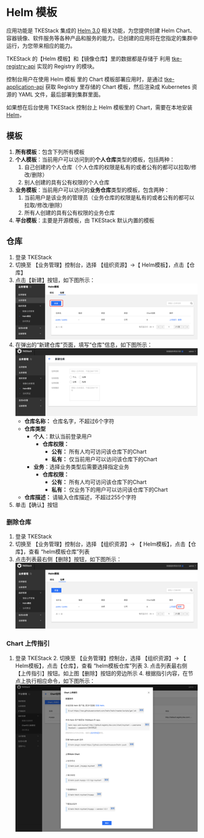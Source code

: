 # Helm 模板

应用功能是 TKEStack 集成的 [Helm 3.0](https://helm.sh/) 相关功能，为您提供创建 Helm Chart、容器镜像、软件服务等各种产品和服务的能力。已创建的应用将在您指定的集群中运行，为您带来相应的能力。

TKEStack 的【Helm 模板】和【镜像仓库】里的数据都是存储于 利用 [tke-registry-api](../../../../../../cmd/tke-registry-api) 实现的 Registry 的模块。

控制台用户在使用 Helm 模板 里的 Chart 模板部署应用时，是通过 [tke-application-api](../../../../../../cmd/tke-application-api) 获取 Registry 里存储的 Chart 模板，然后渲染成 Kubernetes 资源的 YAML 文件，最后部署到集群里面。

如果想在后台使用 TKEStack 控制台上 Helm 模板里的 Chart，需要在本地安装 [Helm](https://helm.sh/docs/intro/quickstart/)，

## 模板

1. **所有模板**：包含下列所有模板
2. **个人模板**：当前用户可以访问到的**个人仓库**类型的模板，包括两种：
   1. 自己创建的个人仓库（个人仓库的权限是私有的或者公有的都可以拉取/修改/删除）
   2. 别人创建的具有公有权限的个人仓库
3. **业务模板**：当前用户可以访问的**业务仓库**类型的模板，包含两种：
   1. 当前用户是该业务的管理员（业务仓库的权限是私有的或者公有的都可以拉取/修改/删除）
   2. 所有人创建的具有公有权限的业务仓库
4. **平台模板**：主要是开源模板，由 TKEStack 默认内置的模板

## 仓库

  1. 登录 TKEStack
  2. 切换至 【业务管理】控制台，选择 【组织资源】->【 Helm模板】，点击【仓库】
  3. 点击【新建】按钮，如下图所示：
     ![新建Chart包命名空间](../../../../../images/新建Chart包命名空间2.png)
  4. 在弹出的“新建仓库”页面，填写“仓库"信息，如下图所示：
     ![新建ChartGroup窗口](../../../../../images/新建Chart包命名空间1.png)
     + **仓库名称：** 仓库名字，不超过6个字符
     + **仓库类型**
       + **个人**：默认当前登录用户
         + **仓库权限：** 
           + **公有：** 所有人均可访问该仓库下的Chart
           + **私有：** 仅当前用户可以访问该仓库下的Chart
       + **业务**：选择业务类型后需要选择指定业务
         + **仓库权限：** 
           + **公有：** 所有人均可访问该仓库下的Chart
           + **私有：** 仅业务下的用户可以访问该仓库下的Chart
     + **仓库描述：** 请输入仓库描述，不超过255个字符
  5. 单击【确认】按钮

### 删除仓库

  1. 登录 TKEStack
  2. 切换至 【业务管理】控制台，选择 【组织资源】-> 【 Helm模板】，点击【仓库】，查看 “helm模板仓库”列表
  3. 点击列表最右侧【删除】按钮，如下图所示：
     ![Chart包命名空间删除按钮](../../../../../images/Chart包命名空间删除按钮1.png)

### Chart 上传指引

  1. 登录 TKEStack
        2. 切换至 【业务管理】控制台，选择 【组织资源】-> 【 Helm模板】，点击【仓库】，查看 “helm模板仓库”列表
            3. 点击列表最右侧【上传指引】按钮。如上图【删除】按钮的旁边所示
                4. 根据指引内容，在节点上执行相应命令，如下图所示：
     ![Chart上传指引内容](../../../../../images/Chart上传指引内容.png)

